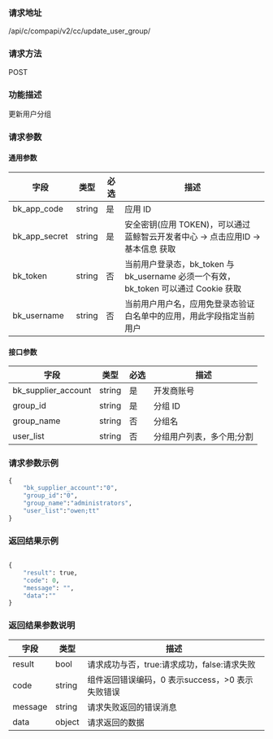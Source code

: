 
### 请求地址

/api/c/compapi/v2/cc/update_user_group/



### 请求方法

POST


### 功能描述

更新用户分组

### 请求参数


#### 通用参数

| 字段 | 类型 | 必选 |  描述 |
|-----------|------------|--------|------------|
| bk_app_code  |  string    | 是 | 应用 ID     |
| bk_app_secret|  string    | 是 | 安全密钥(应用 TOKEN)，可以通过 蓝鲸智云开发者中心 -&gt; 点击应用ID -&gt; 基本信息 获取 |
| bk_token     |  string    | 否 | 当前用户登录态，bk_token 与 bk_username 必须一个有效，bk_token 可以通过 Cookie 获取 |
| bk_username  |  string    | 否 | 当前用户用户名，应用免登录态验证白名单中的应用，用此字段指定当前用户 |

#### 接口参数


| 字段                |  类型   | 必选   |  描述                     |
|---------------------|---------|--------|--------------------------|
| bk_supplier_account | string  | 是     | 开发商账号                |
| group_id            | string  | 是     | 分组 ID                    |
| group_name          | string  | 否     | 分组名                    |
| user_list           | string  | 否     | 分组用户列表，多个用;分割 |


### 请求参数示例

```python
{
    "bk_supplier_account":"0",
    "group_id":"0",
    "group_name":"administrators",
    "user_list":"owen;tt"
}
```

### 返回结果示例

```python

{
    "result": true,
    "code": 0,
    "message": "",
    "data":""
}
```

### 返回结果参数说明

| 字段      | 类型      | 描述      |
|-----------|-----------|-----------|
| result    | bool      | 请求成功与否，true:请求成功，false:请求失败 |
| code      | string    | 组件返回错误编码，0 表示success，>0 表示失败错误 |
| message   | string    | 请求失败返回的错误消息 |
| data      | object    | 请求返回的数据 |
